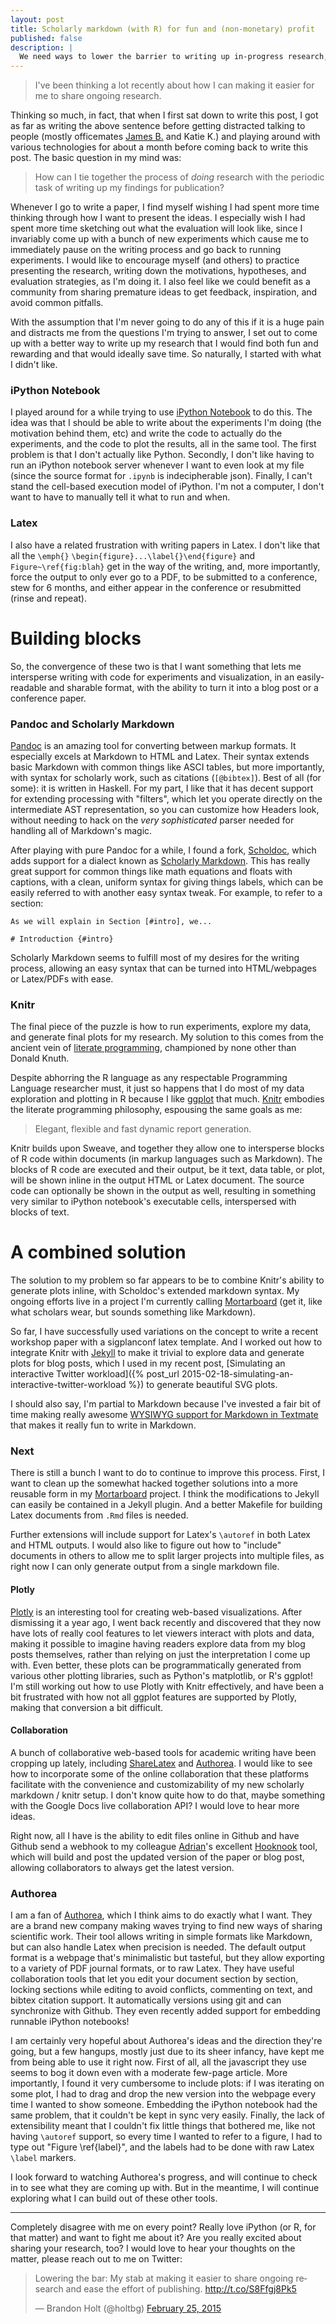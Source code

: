 ```yaml
---
layout: post
title: Scholarly markdown (with R) for fun and (non-monetary) profit
published: false
description: |
  We need ways to lower the barrier to writing up in-progress research, making it easier to explore data in the process of sharing your findings. I've pulled together some tools that use Markdown for writing and generate plots inline to make it easy to generate both webpages and conference submissions.
---
```


> I've been thinking a lot recently about how I can making it easier for me to share ongoing research.

Thinking so much, in fact, that when I first sat down to write this post, I got as far as writing the above sentence before getting distracted talking to people (mostly officemates [James B.](http://homes.cs.washington.edu/~bornholt/) and Katie K.) and playing around with various technologies for about a month before coming back to write this post. The basic question in my mind was:

> How can I tie together the process of *doing* research with the periodic task of writing up my findings for publication?

Whenever I go to write a paper, I find myself wishing I had spent more time thinking through how I want to present the ideas. I especially wish I had spent more time sketching out what the evaluation will look like, since I invariably come up with a bunch of new experiments which cause me to immediately pause on the writing process and go back to running experiments. I would like to encourage myself (and others) to practice presenting the research, writing down the motivations, hypotheses, and evaluation strategies, as I'm doing it. I also feel like we could benefit as a community from sharing premature ideas to get feedback, inspiration, and avoid common pitfalls.

With the assumption that I'm never going to do any of this if it is a huge pain and distracts me from the questions I'm trying to answer, I set out to come up with a better way to write up my research that I would find both fun and rewarding and that would ideally save time. So naturally, I started with what I didn't like.

### iPython Notebook

I played around for a while trying to use [iPython Notebook](http://ipython.org/notebook.html) to do this. The idea was that I should be able to write about the experiments I'm doing (the motivation behind them, etc) and write the code to actually do the experiments, and the code to plot the results, all in the same tool. The first problem is that I don't actually like Python. Secondly, I don't like having to run an iPython notebook server whenever I want to even look at my file (since the source format for `.ipynb` is indecipherable json). Finally, I can't stand the cell-based execution model of iPython. I'm not a computer, I don't want to have to manually tell it what to run and when.

### Latex

I also have a related frustration with writing papers in Latex. I don't like that all the `\emph{}` `\begin{figure}...\label{}\end{figure}` and `Figure~\ref{fig:blah}` get in the way of the writing, and, more importantly, force the output to only ever go to a PDF, to be submitted to a conference, stew for 6 months, and either appear in the conference or resubmitted (rinse and repeat).

# Building blocks

So, the convergence of these two is that I want something that lets me intersperse writing with code for experiments and visualization, in an easily-readable and sharable format, with the ability to turn it into a blog post or a conference paper.

### Pandoc and Scholarly Markdown

[Pandoc](http://johnmacfarlane.net/pandoc/) is an amazing tool for converting between markup formats. It especially excels at Markdown to HTML and Latex. Their syntax extends basic Markdown with common things like ASCI tables, but more importantly, with syntax for scholarly work, such as citations (`[@bibtex]`). Best of all (for some): it is written in Haskell. For my part, I like that it has decent support for extending processing with "filters", which let you operate directly on the intermediate AST representation, so you can customize how Headers look, without needing to hack on the *very sophisticated* parser needed for handling all of Markdown's magic.

After playing with pure Pandoc for a while, I found a fork, [Scholdoc](http://scholdoc.scholarlymarkdown.com/), which adds support for a dialect known as [Scholarly Markdown](http://scholarlymarkdown.com/). This has really great support for common things like math equations and floats with captions, with a clean, uniform syntax for giving things labels, which can be easily referred to with another easy syntax tweak. For example, to refer to a section:

```
As we will explain in Section [#intro], we...

# Introduction {#intro}
```

Scholarly Markdown seems to fulfill most of my desires for the writing process, allowing an easy syntax that can be turned into HTML/webpages or Latex/PDFs with ease.

### Knitr

The final piece of the puzzle is how to run experiments, explore my data, and generate final plots for my research. My solution to this comes from the ancient vein of [literate programming](http://www.literateprogramming.com/), championed by none other than Donald Knuth.

Despite abhorring the R language as any respectable Programming Language researcher must, it just so happens that I do most of my data exploration and plotting in R because I like [ggplot](http://ggplot2.org/) that much. [Knitr](http://yihui.name/knitr/) embodies the literate programming philosophy, espousing the same goals as me:

> Elegant, flexible and fast dynamic report generation.

Knitr builds upon Sweave, and together they allow one to intersperse blocks of R code within documents (in markup languages such as Markdown). The blocks of R code are executed and their output, be it text, data table, or plot, will be shown inline in the output HTML or Latex document. The source code can optionally be shown in the output as well, resulting in something very similar to iPython notebook's executable cells, interspersed with blocks of text.

# A combined solution

The solution to my problem so far appears to be to combine Knitr's ability to generate plots inline, with Scholdoc's extended markdown syntax. My ongoing efforts live in a project I'm currently calling [Mortarboard](https://github.com/bholt/mortarboard) (get it, like what scholars wear, but sounds something like Markdown).

 So far, I have successfully used variations on the concept to write a recent workshop paper with a sigplanconf latex template. And I worked out how to integrate Knitr with [Jekyll](http://jekyllrb.com/) to make it trivial to explore data and generate plots for blog posts, which I used in my recent post, [Simulating an interactive Twitter workload]({% post_url 2015-02-18-simulating-an-interactive-twitter-workload %}) to generate beautiful SVG plots.

I should also say, I'm partial to Markdown because I've invested a fair bit of time making really awesome [WYSIWYG support for Markdown in Textmate](https://github.com/bholt/Github-Markdown.tmbundle) that makes it really fun to write in Markdown.

### Next

There is still a bunch I want to do to continue to improve this process. First, I want to clean up the somewhat hacked together solutions into a more reusable form in my [Mortarboard](https://github.com/bholt/mortarboard) project. I think the modifications to Jekyll can easily be contained in a Jekyll plugin. And a better Makefile for building Latex documents from `.Rmd` files is needed.

Further extensions will include support for Latex's `\autoref` in both Latex and HTML outputs. I would also like to figure out how to "include" documents in others to allow me to split larger projects into multiple files, as right now I can only generate output from a single markdown file.

#### Plotly
[Plotly](https://plot.ly/) is an interesting tool for creating web-based visualizations. After dismissing it a year ago, I went back recently and discovered that they now have lots of really cool features to let viewers interact with plots and data, making it possible to imagine having readers explore data from my blog posts themselves, rather than relying on just the interpretation I come up with. Even better, these plots can be programmatically generated from various other plotting libraries, such as Python's matplotlib, or R's ggplot! I'm still working out how to use Plotly with Knitr effectively, and have been a bit frustrated with how not all ggplot features are supported by Plotly, making that conversion a bit difficult.

#### Collaboration
A bunch of collaborative web-based tools for academic writing have been cropping up lately, including [ShareLatex](https://www.sharelatex.com/) and [Authorea](http://authorea.com). I would like to see how to incorporate some of the online collaboration that these platforms facilitate with the convenience and customizability of my new scholarly markdown / knitr setup.
I don't know quite how to do that, maybe something with the Google Docs live collaboration API? I would love to hear more ideas.

Right now, all I have is the ability to edit files online in Github and have Github send a webhook to my colleague [Adrian](http://homes.cs.washington.edu/~asampson/)'s excellent [Hooknook](http://github.com/sampsyo/hooknook) tool, which will build and post the updated version of the paper or blog post, allowing collaborators to always get the latest version.

### Authorea

I am a fan of [Authorea](http://authorea.com/), which I think aims to do exactly what I want. They are a brand new company making waves trying to find new ways of sharing scientific work. Their tool allows writing in simple formats like Markdown, but can also handle Latex when precision is needed. The default output format is a webpage that's minimalistic but tasteful, but they allow exporting to a variety of PDF journal formats, or to raw Latex. They have useful collaboration tools that let you edit your document section by section, locking sections while editing to avoid conflicts, commenting on text, and bibtex citation support. It automatically versions using git and can synchronize with Github. They even recently added support for embedding runnable iPython notebooks!

I am certainly very hopeful about Authorea's ideas and the direction they're going, but a few hangups, mostly just due to its sheer infancy, have kept me from being able to use it right now. First of all, all the javascript they use seems to bog it down even with a moderate few-page article. More importantly, I found it very cumbersome to include plots: if I was iterating on some plot, I had to drag and drop the new version into the webpage every time I wanted to show someone. Embedding the iPython notebook had the same problem, that it couldn't be kept in sync very easily. Finally, the lack of extensibility meant that I couldn't fix little things that bothered me, like not having `\autoref` support, so every time I wanted to refer to a figure, I had to type out "Figure \ref{label}", and the labels had to be done with raw Latex `\label` markers.

I look forward to watching Authorea's progress, and will continue to check in to see what they are coming up with. But in the meantime, I will continue exploring what I can build out of these other tools.

---
Completely disagree with me on every point? Really love iPython (or R, for that matter) and want to fight me about it? Are you really excited about sharing your research, too? I would love to hear your thoughts on the matter, please reach out to me on Twitter:

<blockquote class="twitter-tweet" lang="en"><p>Lowering the bar: My stab at making it easier to share ongoing research and ease the effort of publishing. <a href="http://t.co/S8Ffgj8Pk5">http://t.co/S8Ffgj8Pk5</a></p>&mdash; Brandon Holt (@holtbg) <a href="https://twitter.com/holtbg/status/570471778449039361">February 25, 2015</a></blockquote>
<script async src="//platform.twitter.com/widgets.js" charset="utf-8"></script>
